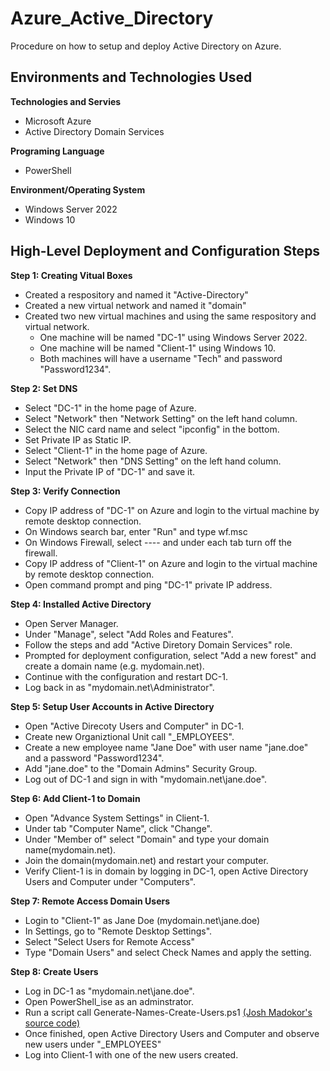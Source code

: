 # Azure_Active_Directory
Procedure on how to setup and deploy Active Directory on Azure.


<h2>Environments and Technologies Used</h2>

**Technologies and Servies**
- Microsoft Azure
- Active Directory Domain Services


**Programing Language**
- PowerShell

**Environment/Operating System**
- Windows Server 2022
- Windows 10

<h2>High-Level Deployment and Configuration Steps</h2>

**Step 1: Creating Vitual Boxes**

- Created a respository and named it "Active-Directory"
- Created a new virtual network and named it "domain"
- Created two new virtual machines and using the same respository and virtual network.
  - One machine will be named "DC-1" using Windows Server 2022.
  - One machine will be named "Client-1" using Windows 10.
  - Both machines will have a username "Tech" and password "Password1234".
	
**Step 2: Set DNS**

- Select "DC-1" in the home page of Azure.
- Select "Network" then "Network Setting" on the left hand column.
- Select the NIC card name and select "ipconfig" in the bottom.
- Set Private IP as Static IP.
- Select "Client-1" in the home page of Azure.
- Select "Network" then "DNS Setting" on the left hand column.
- Input the Private IP of "DC-1" and save it.

**Step 3: Verify Connection**

- Copy IP address of "DC-1" on Azure and login to the virtual machine by remote desktop connection.
- On Windows search bar, enter "Run" and type wf.msc 
- On Windows Firewall, select ---- and under each tab turn off the firewall.
- Copy IP address of "Client-1" on Azure and login to the virtual machine by remote desktop connection.
- Open command prompt and ping "DC-1" private IP address.

**Step 4: Installed Active Directory**

- Open Server Manager.
- Under "Manage", select "Add Roles and Features".
- Follow the steps and add "Active Diretory Domain Services" role.
- Prompted for deployment configuration, select "Add a new forest" and create a domain name (e.g. mydomain.net).
- Continue with the configuration and restart DC-1.
- Log back in as "mydomain.net\Administrator".

**Step 5: Setup User Accounts in Active Directory**

- Open "Active Direcoty Users and Computer" in DC-1.
- Create new Organiztional Unit call "_EMPLOYEES".
- Create a new employee name "Jane Doe" with user name "jane.doe" and a password "Password1234".
- Add "jane.doe" to the "Domain Admins" Security Group.
- Log out of DC-1 and sign in with "mydomain.net\jane.doe".

**Step 6: Add Client-1 to Domain**

- Open "Advance System Settings" in Client-1.
- Under tab "Computer Name", click "Change".
- Under "Member of" select "Domain" and type your domain name(mydomain.net).
- Join the domain(mydomain.net) and restart your computer.
- Verify Client-1 is in domain by logging in DC-1, open Active Directory Users and Computer under "Computers".

**Step 7: Remote Access Domain Users**

- Login to "Client-1" as Jane Doe (mydomain.net\jane.doe)
- In Settings, go to "Remote Desktop Settings".
- Select "Select Users for Remote Access"
- Type "Domain Users" and select Check Names and apply the setting.

**Step 8: Create Users**

- Log in DC-1 as "mydomain.net\jane.doe".
- Open PowerShell_ise as an adminstrator.
- Run a script call Generate-Names-Create-Users.ps1 [(Josh Madokor's source code)](https://github.com/joshmadakor1/AD_PS/blob/master/Generate-Names-Create-Users.ps1)
- Once finished, open Active Directory Users and Computer and observe new users under "_EMPLOYEES"
- Log into Client-1 with one of the new users created.
